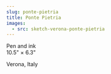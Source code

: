 ```yaml
---
slug: ponte-pietria
title: Ponte Pietria
images:
  - src: sketch-verona-ponte-pietria
---
```

Pen and ink  
10.5" × 6.3"

Verona, Italy
